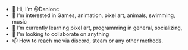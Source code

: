 - 👋 Hi, I’m @Danionc
- 👀 I’m interested in Games, animation, pixel art, animals, swimming, music 
- 🌱 I’m currently learning pixel art, programming in general,  socializing, 
- 💞️ I’m looking to collaborate on anything 
- 📫 How to reach me via discord, steam or any other methods.

<!---
Danionc/Danionc is a ✨ special ✨ repository because its `README.md` (this file) appears on your GitHub profile.
You can click the Preview link to take a look at your changes.
--->
